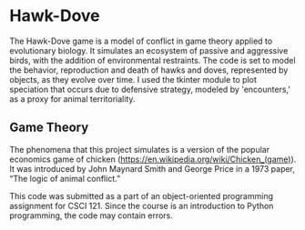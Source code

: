 # Hawk-Dove
The Hawk-Dove game is a model of conflict in game theory applied to evolutionary biology. 
It simulates an ecosystem of passive and aggressive birds, with the addition of environmental restraints.
The code is set to model the behavior, reproduction and death of hawks and doves, represented by objects, as they evolve over time. I used the tkinter module to plot speciation that occurs due to defensive strategy, modeled by 'encounters,' as a proxy for animal territoriality.

## Game Theory
The phenomena that this project simulates is a version of the popular economics game of chicken (https://en.wikipedia.org/wiki/Chicken_(game)). It was introduced by John Maynard Smith and George Price in a 1973 paper, “The logic of animal conflict.” 


This code was submitted as a part of an object-oriented programming assignment for CSCI 121. Since the course is an introduction to Python programming, the code may contain errors.
